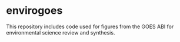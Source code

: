 # envirogoes
This repository includes code used for figures from the GOES ABI for environmental science review and synthesis.
